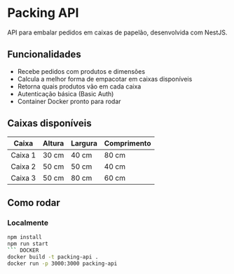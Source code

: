 # Packing API

API para embalar pedidos em caixas de papelão, desenvolvida com NestJS.

## Funcionalidades

- Recebe pedidos com produtos e dimensões
- Calcula a melhor forma de empacotar em caixas disponíveis
- Retorna quais produtos vão em cada caixa
- Autenticação básica (Basic Auth)
- Container Docker pronto para rodar

## Caixas disponíveis

| Caixa   | Altura | Largura | Comprimento |
|---------|--------|---------|-------------|
| Caixa 1 | 30 cm  | 40 cm   | 80 cm       |
| Caixa 2 | 50 cm  | 50 cm   | 40 cm       |
| Caixa 3 | 50 cm  | 80 cm   | 60 cm       |

## Como rodar

### Localmente

```bash
npm install
npm run start
``` DOCKER
docker build -t packing-api .
docker run -p 3000:3000 packing-api
